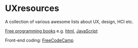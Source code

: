 # UXresources
A collection of various awesome lists about UX, design, HCI etc.

<a href="https://github.com/EbookFoundation/free-programming-books">Free programming books</a> e.g. <a href="https://ebookfoundation.github.io/free-programming-books/free-programming-books.html#html--css">html</a>, <a href="https://ebookfoundation.github.io/free-programming-books/free-programming-books.html#javascript">JavaScript</a>

Front-end coding:
<a href="https://learn.freecodecamp.org/">FreeCodeCamp</a>
